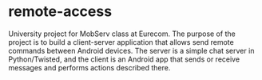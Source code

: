 # remote-access

University project for MobServ class at Eurecom.
The purpose of the project is to build a client-server application that allows send remote commands between Android devices.
The server is a simple chat server in Python/Twisted, and the client is an Android app that sends or receive messages and performs actions described there.
